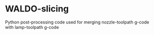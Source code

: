 # WALDO-slicing
Python post-processing code used for merging nozzle-toolpath g-code with lamp-toolpath g-code
